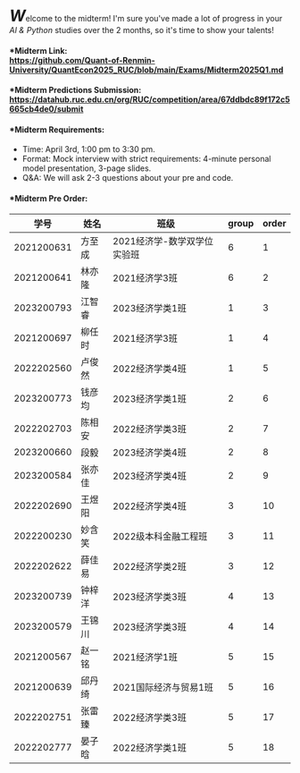 <span style="font-size: 2em; font-weight: bold;font-style: italic">W</span>elcome to the midterm! I'm sure you've made a lot of progress in your *AI & Python* studies over the 2 months, so it's time to show your talents!

#### *Midterm Link: <br> https://github.com/Quant-of-Renmin-University/QuantEcon2025_RUC/blob/main/Exams/Midterm2025Q1.md
#### *Midterm Predictions Submission: https://datahub.ruc.edu.cn/org/RUC/competition/area/67ddbdc89f172c5665cb4de0/submit

#### *Midterm Requirements:

- Time: April 3rd, 1:00 pm to 3:30 pm. 
- Format: Mock interview with strict requirements: 4-minute personal model presentation, 3-page slides.
- Q&A: We will ask 2-3 questions about your pre and code.

#### *Midterm Pre Order:

学号| 姓名| 班级| group| order
---|---|---|---|---
2021200631| 方至成| 2021经济学-数学双学位实验班| 6| 1
2021200641| 林亦隆| 2021经济学3班| 6| 2
2023200793| 江智睿| 2023经济学类1班| 1| 3
2021200697| 柳任时| 2021经济学3班| 1| 4
2022202560| 卢俊然| 2022经济学类4班| 1| 5
2023200773| 钱彦均| 2023经济学类1班| 2| 6
2022202703| 陈相安| 2022经济学类3班| 2| 7
2023200660| 段毅| 2023经济学类4班| 2| 8
2023200584| 张亦佳| 2023经济学类4班| 2| 9
2022202690| 王煜阳| 2022经济学类4班| 3| 10
2022200230| 妙含笑| 2022级本科金融工程班| 3| 11
2022202622| 薛佳易| 2022经济学类2班| 3| 12
2023200739| 钟梓洋| 2023经济学类3班| 4| 13
2023200579| 王锦川| 2023经济学类3班| 4| 14
2021200567| 赵一铭| 2021经济学1班| 5| 15
2021200639| 邱丹绮| 2021国际经济与贸易1班| 5| 16
2022202751| 张雷臻| 2022经济学类3班| 5| 17
2022202777| 晏子晗| 2022经济学类1班| 5| 18